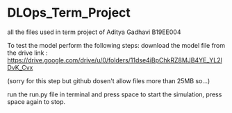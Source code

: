 # DLOps_Term_Project
all the files used in term project of Aditya Gadhavi B19EE004

To test the model perform the following steps:
download the model file from the drive link : 
https://drive.google.com/drive/u/0/folders/11dse4iBpChkRZ8MJB4YE_YL2lDvK_Cvx

(sorry for this step but github dosen't allow files more than 25MB so...)

run the run.py file in terminal and press space to start the simulation, press space again to stop.
